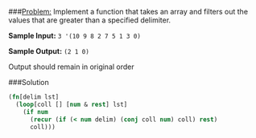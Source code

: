 ###[Problem:](https://www.hackerrank.com/challenges/fp-filter-array)
Implement a function that takes an array and filters out the values that are greater than a specified delimiter. 

**Sample Input:** ```3 '(10 9 8 2 7 5 1 3 0)```

**Sample Output:** ```(2 1 0)```

Output should remain in original order

###Solution
```clojure
(fn[delim lst]
  (loop[coll [] [num & rest] lst]
    (if num
      (recur (if (< num delim) (conj coll num) coll) rest)
      coll))) 
```

